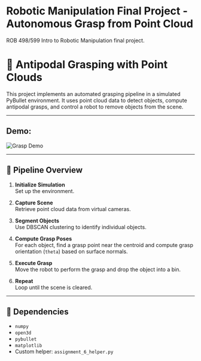 # Robotic Manipulation Final Project - Autonomous Grasp from Point Cloud
 ROB 498/599 Intro to Robotic Manipulation final project.


# 🦾 Antipodal Grasping with Point Clouds

This project implements an automated grasping pipeline in a simulated PyBullet environment. It uses point cloud data to detect objects, compute antipodal grasps, and control a robot to remove objects from the scene.

---

## Demo:

![Grasp Demo](demo.gif)


---

## 🚀 Pipeline Overview

1. **Initialize Simulation**  
   Set up the environment.

2. **Capture Scene**  
   Retrieve point cloud data from virtual cameras.

3. **Segment Objects**  
   Use DBSCAN clustering to identify individual objects.

4. **Compute Grasp Poses**  
   For each object, find a grasp point near the centroid and compute grasp orientation (`theta`) based on surface normals.

5. **Execute Grasp**  
   Move the robot to perform the grasp and drop the object into a bin.

6. **Repeat**  
   Loop until the scene is cleared.

---

## 🧰 Dependencies

- `numpy`  
- `open3d`  
- `pybullet`  
- `matplotlib`  
- Custom helper: `assignment_6_helper.py`

